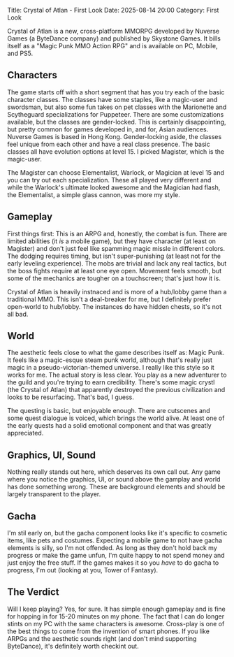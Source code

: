 Title: Crystal of Atlan - First Look
Date: 2025-08-14 20:00
Category: First Look

Crystal of Atlan is a new, cross-platform MMORPG developed by Nuverse Games (a ByteDance company) and published by Skystone Games. It bills itself as a "Magic Punk MMO Action RPG" and is available on PC, Mobile, and PS5. 

## Characters
The game starts off with a short segment that has you try each of the basic character classes. The classes have some staples, like a magic-user and swordsman, but also some fun takes on pet classes with the Marionette and Scytheguard specializations for Puppeteer. There are some customizations available, but the classes are gender-locked. This is certainly disappointing, but pretty common for games developed in, and for, Asian audiences. Nuverse Games is based in Hong Kong. Gender-locking aside, the classes feel unique from each other and have a real class presence. The basic classes all have evolution options at level 15. I picked Magister, which is the magic-user.

The Magister can choose Elementalist, Warlock, or Magician at level 15 and you can try out each specialization. These all played very different and while the Warlock's ultimate looked awesome and the Magician had flash, the Elementalist, a simple glass cannon, was more my style.

## Gameplay
First things first: This is an ARPG and, honestly, the combat is fun. There are limited abilities (it *is* a mobile game), but they have character (at least on Magister) and don't just feel like spamming magic missle in different colors. The dodging requires timing, but isn't super-punishing (at least not for the early leveling experience). The mobs are trivial and lack any real tactics, but the boss fights require at least one eye open. Movement feels smooth, but some of the mechanics are tougher on a touchscreen; that's just how it is.

Crystal of Atlan is heavily instnaced and is more of a hub/lobby game than a traditional MMO. This isn't a deal-breaker for me, but I definitely prefer open-world to hub/lobby. The instances do have hidden chests, so it's not all bad.

## World
The aesthetic feels close to what the game describes itself as: Magic Punk. It feels like a magic-esque steam punk world, although that's really just magic in a pseudo-victorian-themed universe. I really like this style so it works for me. The actual story is less clear. You play as a new adventurer to the guild and you're trying to earn credibility. There's some magic crystl (the Crystal of Atlan) that apparently destroyed the previous civilization and looks to be resurfacing. That's bad, I guess. 

The questing is basic, but enjoyable enough. There are cutscenes and some quest dialogue is voiced, which brings the world alive. At least one of the early quests had a solid emotional component and that was greatly appreciated.

## Graphics, UI, Sound
Nothing really stands out here, which deserves its own call out. Any game where you notice the graphics, UI, or sound above the gamplay and world has done something wrong. These are background elements and should be largely transparent to the player.

## Gacha
I'm stil early on, but the gacha component looks like it's specific to cosmetic items, like pets and costumes. Expecting a mobile game to not have gacha elements is silly, so I'm not offended. As long as they don't hold back my progress or make the game unfun, I'm quite happy to not spend money and just enjoy the free stuff. If the games makes it so you *have* to do gacha to progress, I'm out (looking at you, Tower of Fantasy).

## The Verdict
Will I keep playing? Yes, for sure. It has simple enough gameplay and is fine for hopping in for 15-20 minutes on my phone. The fact that I can do longer stints on my PC with the same characters is awesome. Cross-play is one of the best things to come from the invention of smart phones. If you like ARPGs and the aesthetic sounds right (and don't mind supporting ByteDance), it's definitely worth checkint out.
